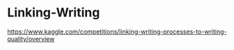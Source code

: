 # Linking-Writing
https://www.kaggle.com/competitions/linking-writing-processes-to-writing-quality/overview
